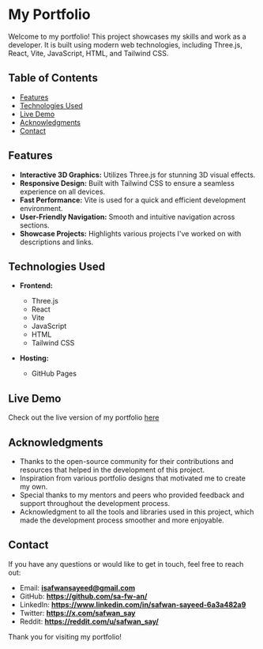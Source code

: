 # My Portfolio

Welcome to my portfolio! This project showcases my skills and work as a developer. It is built using modern web technologies, including Three.js, React, Vite, JavaScript, HTML, and Tailwind CSS. 

## Table of Contents

- [Features](#features)
- [Technologies Used](#technologies-used)
- [Live Demo](#live-demo)
- [Acknowledgments](#acknowledgments)
- [Contact](#contact)

## Features

- **Interactive 3D Graphics:** Utilizes Three.js for stunning 3D visual effects.
- **Responsive Design:** Built with Tailwind CSS to ensure a seamless experience on all devices.
- **Fast Performance:** Vite is used for a quick and efficient development environment.
- **User-Friendly Navigation:** Smooth and intuitive navigation across sections.
- **Showcase Projects:** Highlights various projects I've worked on with descriptions and links.

## Technologies Used

- **Frontend:**
  - Three.js
  - React
  - Vite
  - JavaScript
  - HTML
  - Tailwind CSS

- **Hosting:**
  - GitHub Pages

## Live Demo

Check out the live version of my portfolio [here](https://sa-fw-an.github.io/SafwanSayeed/)

## Acknowledgments

- Thanks to the open-source community for their contributions and resources that helped in the development of this project.
- Inspiration from various portfolio designs that motivated me to create my own.
- Special thanks to my mentors and peers who provided feedback and support throughout the development process.
- Acknowledgment to all the tools and libraries used in this project, which made the development process smoother and more enjoyable.

## Contact

If you have any questions or would like to get in touch, feel free to reach out:

- Email: **isafwansayeed@gmail.com**
- GitHub: **https://github.com/sa-fw-an/**
- LinkedIn: **https://www.linkedin.com/in/safwan-sayeed-6a3a482a9**
- Twitter: **https://x.com/safwan_say**
- Reddit: **https://reddit.com/u/safwan_say/**

Thank you for visiting my portfolio!
